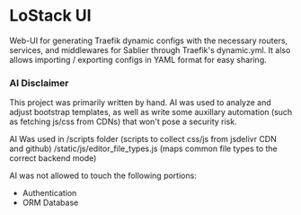 # LoStack UI

Web-UI for generating Traefik dynamic configs with the necessary routers, services, and middlewares for Sablier through Traefik's dynamic.yml. It also allows importing / exporting configs in YAML format for easy sharing.

### AI Disclaimer

This project was primarily written by hand.
AI was used to analyze and adjust bootstrap templates, as well as write some auxillary automation (such as fetching js/css from CDNs) that won't pose a security risk.  

AI Was used in 
/scripts folder (scripts to collect css/js from jsdelivr CDN and github)
/static/js/editor_file_types.js (maps common file types to the correct backend mode)


AI was not allowed to touch the following portions:

- Authentication
- ORM Database